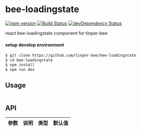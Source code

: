 # bee-loadingstate
[![npm version](https://img.shields.io/npm/v/bee-loadingstate.svg)](https://www.npmjs.com/package/bee-loadingstate)
[![Build Status](https://img.shields.io/travis/tinper-bee/generator-tinper-bee/master.svg)](https://travis-ci.org/tinper-bee/bee-loadingstate)
[![devDependency Status](https://img.shields.io/david/dev/tinper-bee/bee-loadingstate.svg)](https://david-dm.org/tinper-bee/bee-loadingstate#info=devDependencies)


react bee-loadingstate component for tinper-bee

#### setup develop environment

```sh
$ git clone https://github.com/tinper-bee/bee-loadingstate
$ cd bee-loadingstate
$ npm install
$ npm run dev
```

## Usage

```js

```



## API
|参数|说明|类型|默认值|
|---|----|---|------|

